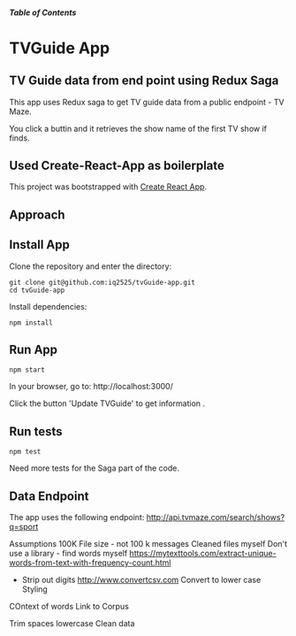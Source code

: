 ##### Table of Contents

# TVGuide App

## TV Guide data from end point using Redux Saga
This app uses Redux saga to get TV guide data from a public endpoint - TV Maze.

You click a buttin and it retrieves the show name of the first TV show if finds.

## Used Create-React-App as boilerplate
This project was bootstrapped with [Create React App](https://github.com/facebook/create-react-app).


## Approach


## Install App
Clone the repository and enter the directory:
```
git clone git@github.com:iq2525/tvGuide-app.git
cd tvGuide-app
``` 

Install dependencies:
```
npm install
```

## Run App
```
npm start
```

In your browser, go to: http://localhost:3000/

Click the button 'Update TVGuide' to get information .

## Run tests

```
npm test
```

Need more tests for the Saga part of the code.

## Data Endpoint

The app uses the following endpoint:
http://api.tvmaze.com/search/shows?q=sport

Assumptions
100K File size - not 100 k messages
Cleaned files myself
Don't use a library - find words myself
https://mytexttools.com/extract-unique-words-from-text-with-frequency-count.html
- Strip out digits
http://www.convertcsv.com
Convert to lower case
Styling

COntext of words
Link to Corpus

Trim spaces
lowercase
Clean data

